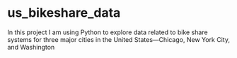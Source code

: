 # us_bikeshare_data
In this project I am using Python to explore data related to bike share systems for three major cities in the United States—Chicago, New York City, and Washington
